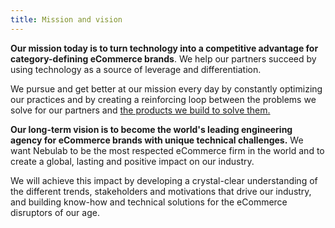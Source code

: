 ```yaml
---
title: Mission and vision
---
```


**Our mission today is to turn technology into a competitive advantage for category-defining
eCommerce brands**. We help our partners succeed by using technology as a source of leverage and
differentiation.

We pursue and get better at our mission every day by constantly optimizing our practices and by
creating a reinforcing loop between the problems we solve for our partners and [the products we
build to solve them.](/about-us/what-we-do/#we-build-an-ecommerce-framework)

**Our long-term vision is to become the world's leading engineering agency for eCommerce brands with
unique technical challenges.** We want Nebulab to be the most respected eCommerce firm in the world
and to create a global, lasting and positive impact on our industry.

We will achieve this impact by developing a crystal-clear understanding of the different trends,
stakeholders and motivations that drive our industry, and building know-how and technical solutions
for the eCommerce disruptors of our age.
